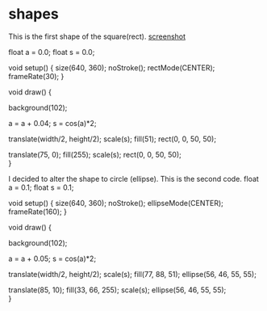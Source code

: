 # shapes

This is the first shape of the square(rect).
[screenshot](https://github.com/jordan17101996github/shapes/blob/master/Screen%20Shot%202017-12-07%20at%2013.58.48.png)

float a = 0.0;
float s = 0.0;

void setup() {
  size(640, 360);
  noStroke();
  rectMode(CENTER);
  frameRate(30);
}

void draw() {
  
  background(102);
  
  a = a + 0.04;
  s = cos(a)*2;
  
  translate(width/2, height/2);
  scale(s); 
  fill(51);
  rect(0, 0, 50, 50); 
  
  translate(75, 0);
  fill(255);
  scale(s);
  rect(0, 0, 50, 50);       
}

I decided to alter the shape to circle (ellipse). This is the second code.
float a = 0.1;
float s = 0.1;

void setup() {
  size(640, 360);
  noStroke();
  ellipseMode(CENTER);
  frameRate(160);
}

void draw() {
  
  background(102);
  
  a = a + 0.05;
  s = cos(a)*2;
  
  translate(width/2, height/2);
  scale(s); 
  fill(77, 88, 51);
  ellipse(56, 46, 55, 55); 
  
  translate(85, 10);
  fill(33, 66, 255);
  scale(s);
  ellipse(56, 46, 55, 55);       
}
